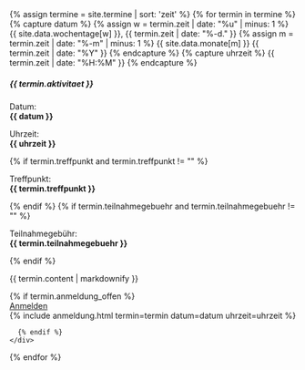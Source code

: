 <section id="termine">
  {% assign termine = site.termine | sort: 'zeit' %}
  {% for termin in termine %}
    {% capture datum %}
    {% assign w = termin.zeit | date: "%u" | minus: 1 %}
    {{ site.data.wochentage[w] }},
    {{ termin.zeit | date: "%-d." }}
    {% assign m = termin.zeit | date: "%-m" | minus: 1 %}
    {{ site.data.monate[m] }}
    {{ termin.zeit | date: "%Y" }}
    {% endcapture %}
    {% capture uhrzeit %}
    {{ termin.zeit | date: "%H:%M" }}
    {% endcapture %}
  <div class="card termin">
    <h5 class="card-header">{{ termin.aktivitaet }}</h5>
    <div class="card-body">
      <div class="details">
        <p class="card-text">Datum:<br /><strong>{{ datum }}</strong></p>
        <p class="card-text">Uhrzeit:<br /><strong>{{ uhrzeit }}</strong></p>
        {% if termin.treffpunkt and termin.treffpunkt != "" %}<p class="card-text">Treffpunkt:<br /><strong>{{ termin.treffpunkt }}</strong></p>{% endif %}
        {% if termin.teilnahmegebuehr and termin.teilnahmegebuehr != "" %}<p class="card-text">Teilnahmegebühr:<br /><strong>{{ termin.teilnahmegebuehr }}</strong></p>{% endif %}
        <p class="card-text">{{ termin.content | markdownify }}</p>
      </div>
      {% if termin.anmeldung_offen %}
      <div class="text-center">
        <a class="btn btn-lg border-primary mb-1 text-primary" data-toggle="collapse" href="#anmeldeform-{{termin.slug}}" role="button" aria-expanded="false" aria-controls="anmeldeform-{{termin-slug}}"><i class="fas fa-user-edit"></i> Anmelden</a>
        <!-- <a href="#" class="btn border-warning mb-1"><i class="fa fa-calendar-plus-o" aria-hidden="true"></i> In den Kalender eintragen</a> -->
      </div>
      {% include anmeldung.html termin=termin datum=datum uhrzeit=uhrzeit %}

      {% endif %}
    </div>
  </div>
  {% endfor %}
</section>
